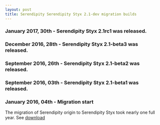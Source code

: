 ```yaml
---
layout: post
title: Serendipity Serendipity Styx 2.1-dev migration builds
---
```


### January 2017, 30th - Serendipity Styx 2.1rc1 was released.

### December 2016, 28th - Serendipity Styx 2.1-beta3 was released.

### September 2016, 26th - Serendipity Styx 2.1-beta2 was released.

### September 2016, 03th - Serendipity Styx 2.1-beta1 was released.

### January 2016, 04th - Migration start

The migration of Serendipity origin to Serendipity Styx took nearly one full year. See [download](https://github.com/ophian/styx/releases)
